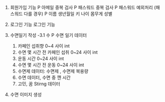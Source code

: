 1. 회원가입 기능
    P 아메일 중복 검사
    P 패스워드 중복 검사
    P 패스워드 예외처리 (패스워드 다를 경우)
    P 이름 생년월일 키 나이 몸무게 성별

2. 로그인 기능
    로그인 기능

3. 수면일기 작성                                      -3.1 수
    P  수면 일기 데이터
    1. 카페인 섭취향 0~4 사이 int 
    2. 수면 몇 시간 전 카페인 섭취 0~24 사이 int
    3. 운동 시간  0~24 사이 int
    4. 수면 몇 시간 전 운동 0~24 사이 int 
    5. 수면제 데이터: 수면제 , 수면제 복용량
    6. 수면 데이터, 수면 중 깬 시간
    7. 고민, 꿈 Stirng 데이터 

4. 수면 이미지 생성
